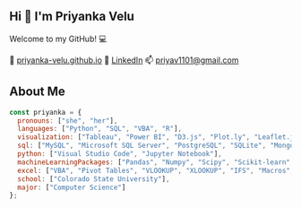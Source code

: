 ## Hi 👋 I'm Priyanka Velu

Welcome to my GitHub! 💻

💌 [priyanka-velu.github.io](http://priyanka-velu.github.io) 💬 [LinkedIn](https://www.linkedin.com/in/priyanka-velu-916474202/) 📫 [priyav1101@gmail.com](mailto:priyav1101@gmail.com)

## About Me
```javascript
const priyanka = {
  pronouns: ["she", "her"],
  languages: ["Python", "SQL", "VBA", "R"],
  visualization: ["Tableau", "Power BI", "D3.js", "Plot.ly", "Leaflet.js", "Seaborn", "Matplotlib"],
  sql: ["MySQL", "Microsoft SQL Server", "PostgreSQL", "SQLite", "MongoDB"],
  python: ["Visual Studio Code", "Jupyter Notebook"],
  machineLearningPackages: ["Pandas", "Numpy", "Scipy", "Scikit-learn", "TensorFlow", "Keras"],
  excel: ["VBA", "Pivot Tables", "VLOOKUP", "XLOOKUP", "IFS", "Macros", "Charts", "Conditional Formatting", "Index/Match"],
  school: ["Colorado State University"],
  major: ["Computer Science"]
};
